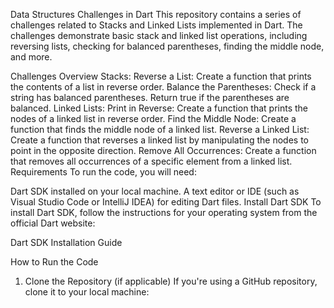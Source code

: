 Data Structures Challenges in Dart
This repository contains a series of challenges related to Stacks and Linked Lists implemented in Dart. The challenges demonstrate basic stack and linked list operations, including reversing lists, checking for balanced parentheses, finding the middle node, and more.

Challenges Overview
Stacks:
Reverse a List: Create a function that prints the contents of a list in reverse order.
Balance the Parentheses: Check if a string has balanced parentheses. Return true if the parentheses are balanced.
Linked Lists:
Print in Reverse: Create a function that prints the nodes of a linked list in reverse order.
Find the Middle Node: Create a function that finds the middle node of a linked list.
Reverse a Linked List: Create a function that reverses a linked list by manipulating the nodes to point in the opposite direction.
Remove All Occurrences: Create a function that removes all occurrences of a specific element from a linked list.
Requirements
To run the code, you will need:

Dart SDK installed on your local machine.
A text editor or IDE (such as Visual Studio Code or IntelliJ IDEA) for editing Dart files.
Install Dart SDK
To install Dart SDK, follow the instructions for your operating system from the official Dart website:

Dart SDK Installation Guide

How to Run the Code
1. Clone the Repository (if applicable)
If you're using a GitHub repository, clone it to your local machine: